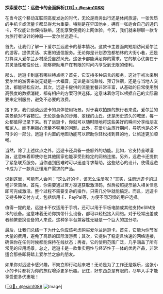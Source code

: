 **探索爱尔兰：远遊卡的全面解析[[TG💪+ @esim1088](https://t.me/s/esim1088)]**

在当今这个移动互联网高度发达的时代，无论是商务出行还是休闲旅游，一张优质的手机卡或流量卡都显得尤为重要。特别是在异国他乡，拥有一张适合自己的通讯卡，不仅能让你保持联络，还能享受便捷的上网体验。今天，我们就来聊聊一款专为旅行者设计的神器——爱尔兰远遊卡。

首先，让我们了解一下爱尔兰远遊卡的基本情况。这款卡主要面向短期访问爱尔兰的游客，提供灵活、实惠的通信服务。无论你是计划游览都柏林的大街小巷，还是打算深入爱尔兰乡村感受自然风光，这张卡都能满足你的需求。它的核心优势在于其灵活性和性价比，能够帮助用户在有限的时间内享受到无限的便利。

那么，远遊卡到底有哪些特点呢？首先，它支持多种语言的服务，这对于初次来到爱尔兰的游客来说无疑是一大福音。无论是查询路线、预订住宿，还是与当地人交流，都能轻松应对。其次，远遊卡提供的流量套餐非常丰富，从基础的日常使用到高强度的数据消耗，都有相应的方案可供选择。这意味着你可以根据自己的实际需要来定制服务，避免不必要的浪费。

接下来，我们谈谈远遊卡的具体使用场景。对于喜欢拍照的旅行者来说，爱尔兰的美景绝对不容错过。无论是金色的沙滩、翠绿的山丘，还是历史悠久的城堡，每一处都值得记录下来。有了远遊卡，你就可以随时随地将这些美好的瞬间分享给朋友和家人，而不用担心流量不够用的问题。此外，在爱尔兰旅行期间，导航也是必不可少的一部分。远遊卡内置的地图功能可以帮助你轻松找到目的地，让旅途更加顺畅。

当然，除了上述优点之外，远遊卡还具备一些额外的功能。比如，它支持全球漫游，这意味着即使你在其他国家也能享受到稳定的网络连接。另外，远遊卡还提供了紧急联系服务，当你遇到困难时可以迅速寻求帮助。这些贴心的设计，使得远遊卡成为了一款真正懂用户需求的产品。

说到这里，可能有人会问：“这么好的卡，该怎么注册呢？”其实，注册远遊卡的过程非常简单。首先，你需要通过官方渠道获取激活码，然后按照提示输入相关信息即可完成激活。整个过程不需要复杂的操作，只需几分钟就能搞定。而且，远遊卡支持多种支付方式，包括信用卡、PayPal等，方便不同习惯的用户选择。

值得一提的是，远遊卡不仅适用于手机，还可以用于平板电脑或其他支持eSIM技术的设备。这意味着无论你携带什么设备，都可以轻松接入网络。对于经常出差或者频繁更换设备的人来说，这种多平台兼容性无疑是一个巨大的加分项。

最后，让我们总结一下为什么你应该考虑购买爱尔兰远遊卡。首先，它能为你节省大量的费用，避免了高昂的国际漫游费；其次，它提供了稳定且快速的网络连接，确保你在任何时候都能保持在线状态；再者，它的使用范围广泛，几乎涵盖了所有常见的应用场景。总之，远遊卡是一款集实用性与经济性于一体的优秀产品，非常适合那些即将踏上爱尔兰之旅的朋友。

如果你对远遊卡感兴趣，不妨立即行动起来吧！无论是为了工作还是娱乐，这张小小的卡片都将为你的旅程增添更多乐趣。记住，好东西总是有限的，尽早入手才能享受更多优惠哦！

[[TG💪+ @esim1088](https://t.me/s/esim1088) ![Image](https://i.postimg.cc/4NQfJmqS/Snipaste-2025-05-13-00-14-12.png)]
